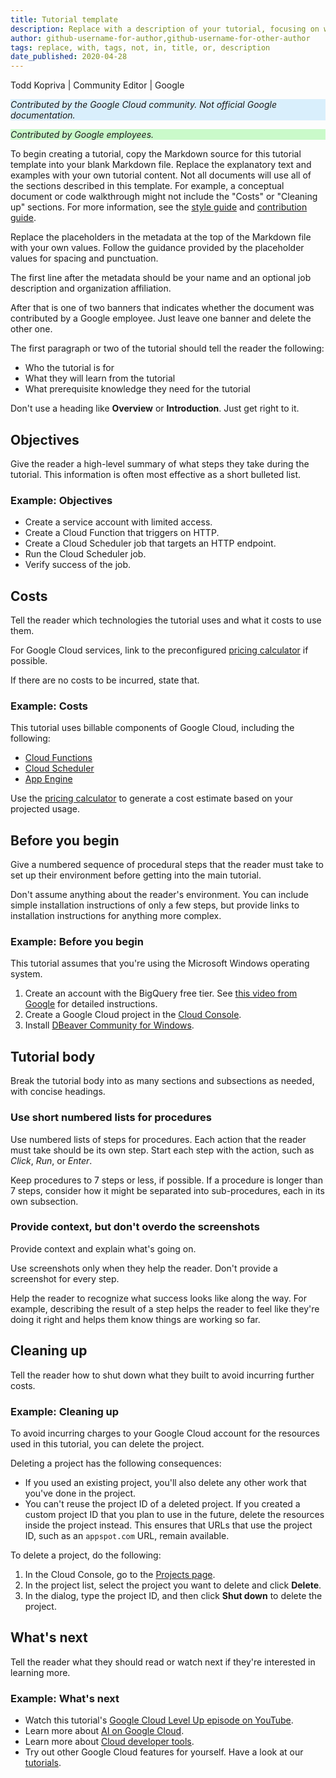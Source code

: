 ```yaml
---
title: Tutorial template
description: Replace with a description of your tutorial, focusing on what the reader will learn.
author: github-username-for-author,github-username-for-other-author
tags: replace, with, tags, not, in, title, or, description
date_published: 2020-04-28
---
```


Todd Kopriva | Community Editor | Google

<p style="background-color:#D9EFFC;"><i>Contributed by the Google Cloud community. Not official Google documentation.</i></p>
<p style="background-color:#CAFACA;"><i>Contributed by Google employees.</i></p>

To begin creating a tutorial, copy the Markdown source for this tutorial template into your blank Markdown file. Replace the explanatory text and examples with 
your own tutorial content. Not all documents will use all of the sections described in this template. For example, a conceptual document or code walkthrough
might not include the "Costs" or "Cleaning up" sections. For more information, see the 
[style guide](https://cloud.google.com/community/tutorials/styleguide) and [contribution guide](https://cloud.google.com/community/tutorials/write).

Replace the placeholders in the metadata at the top of the Markdown file with your own values. Follow the guidance provided by the placeholder values for spacing
and punctuation.

The first line after the metadata should be your name and an optional job description and organization affiliation.

After that is one of two banners that indicates whether the document was contributed by a Google employee. Just leave one banner and delete the other one.

The first paragraph or two of the tutorial should tell the reader the following:

  * Who the tutorial is for
  * What they will learn from the tutorial
  * What prerequisite knowledge they need for the tutorial

Don't use a heading like **Overview** or **Introduction**. Just get right to it.

## Objectives

Give the reader a high-level summary of what steps they take during the tutorial. This information is often most effective as a short bulleted list.

### Example: Objectives

*   Create a service account with limited access.
*   Create a Cloud Function that triggers on HTTP.
*   Create a Cloud Scheduler job that targets an HTTP endpoint.
*   Run the Cloud Scheduler job. 
*   Verify success of the job.

## Costs

Tell the reader which technologies the tutorial uses and what it costs to use them.

For Google Cloud services, link to the preconfigured [pricing calculator](https://cloud.google.com/products/calculator/) if possible.

If there are no costs to be incurred, state that.

### Example: Costs 

This tutorial uses billable components of Google Cloud, including the following:

*   [Cloud Functions](https://cloud.google.com/functions)
*   [Cloud Scheduler](https://cloud.google.com/scheduler)
*   [App Engine](https://cloud.google.com/appengine/docs/flexible/python)

Use the [pricing calculator](https://cloud.google.com/products/calculator) to generate a cost estimate based on your projected usage.

## Before you begin

Give a numbered sequence of procedural steps that the reader must take to set up their environment before getting into the main tutorial.

Don't assume anything about the reader's environment. You can include simple installation instructions of only a few steps, but provide links to installation
instructions for anything more complex.

### Example: Before you begin

This tutorial assumes that you're using the Microsoft Windows operating system.

1.  Create an account with the BigQuery free tier. See
    [this video from Google](https://www.youtube.com/watch?v=w4mzE--sprY&list=PLIivdWyY5sqI6Jd0SbqviEgoA853EvDsq&index=2) for detailed instructions.
1.  Create a Google Cloud project in the [Cloud Console](https://console.cloud.google.com/).
1.  Install [DBeaver Community for Windows](https://dbeaver.io/download/).

## Tutorial body

Break the tutorial body into as many sections and subsections as needed, with concise headings.

### Use short numbered lists for procedures

Use numbered lists of steps for procedures. Each action that the reader must take should be its own step. Start each step with the action, such as *Click*, 
*Run*, or *Enter*.

Keep procedures to 7 steps or less, if possible. If a procedure is longer than 7 steps, consider how it might be separated into sub-procedures, each in its
own subsection.

### Provide context, but don't overdo the screenshots

Provide context and explain what's going on.

Use screenshots only when they help the reader. Don't provide a screenshot for every step.

Help the reader to recognize what success looks like along the way. For example, describing the result of a step helps the reader to feel like they're doing
it right and helps them know things are working so far.

## Cleaning up

Tell the reader how to shut down what they built to avoid incurring further costs.

### Example: Cleaning up

To avoid incurring charges to your Google Cloud account for the resources used in this tutorial, you can delete the project.

Deleting a project has the following consequences:

- If you used an existing project, you'll also delete any other work that you've done in the project.
- You can't reuse the project ID of a deleted project. If you created a custom project ID that you plan to use in the
  future, delete the resources inside the project instead. This ensures that URLs that use the project ID, such as
  an `appspot.com` URL, remain available.

To delete a project, do the following:

1.  In the Cloud Console, go to the [Projects page](https://console.cloud.google.com/iam-admin/projects).
1.  In the project list, select the project you want to delete and click **Delete**.
1.  In the dialog, type the project ID, and then click **Shut down** to delete the project.

## What's next

Tell the reader what they should read or watch next if they're interested in learning more.

### Example: What's next

- Watch this tutorial's [Google Cloud Level Up episode on YouTube](https://youtu.be/uBzp5xGSZ6o).
- Learn more about [AI on Google Cloud](https://cloud.google.com/solutions/ai/).
- Learn more about [Cloud developer tools](https://cloud.google.com/products/tools).
- Try out other Google Cloud features for yourself. Have a look at our [tutorials](https://cloud.google.com/docs/tutorials).
